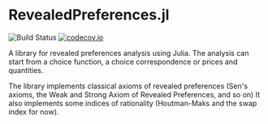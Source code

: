 # RevealedPreferences.jl

![Build Status](https://github.com/EliasBcd/RevealedPreferences.jl/actions/workflows/CI.yml/badge.svg?branch=master)
[![codecov.io](https://codecov.io/github/EliasBcd/RevealedPreferences.jl/coverage.svg?branch=master)](https://app.codecov.io/github/EliasBcd/RevealedPreferences.jl?branch=master)

A library for revealed preferences analysis using Julia.
The analysis can start from a choice function, a choice correspondence or prices and quantities.

The library implements classical axioms of revealed preferences (Sen's axioms, the Weak and Strong Axiom of Revealed Preferences, and so on)
It also implements some indices of rationality (Houtman-Maks and the swap index for now).

<!--MCI should be computed from a weighted DiGraph.
MCI, MPI and HMI should be computed from prices and quantities directly, at the individual level.-->

